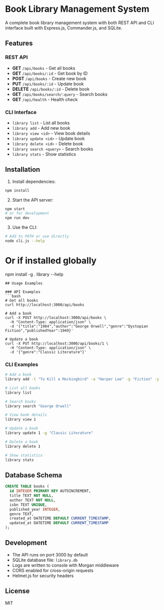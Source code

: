 # Book Library Management System

A complete book library management system with both REST API and CLI interface built with Express.js, Commander.js, and SQLite.

## Features

### REST API

- **GET** `/api/books` - Get all books
- **GET** `/api/books/:id` - Get book by ID
- **POST** `/api/books` - Create new book
- **PUT** `/api/books/:id` - Update book
- **DELETE** `/api/books/:id` - Delete book
- **GET** `/api/books/search/:query` - Search books
- **GET** `/api/health` - Health check

### CLI Interface

- `library list` - List all books
- `library add` - Add new book
- `library view <id>` - View book details
- `library update <id>` - Update book
- `library delete <id>` - Delete book
- `library search <query>` - Search books
- `library stats` - Show statistics

## Installation

1. Install dependencies:

```bash
npm install
```

2. Start the API server:

```bash
npm start
# or for development
npm run dev
```

3. Use the CLI:

```bash
# Add to PATH or use directly
node cli.js --help
```

# Or if installed globally

npm install -g .
library --help

````
## Usage Examples

### API Examples
```bash
# Get all books
curl http://localhost:3000/api/books

# Add a book
curl -X POST http://localhost:3000/api/books \
  -H "Content-Type: application/json" \
  -d '{"title":"1984","author":"George Orwell","genre":"Dystopian Fiction","publishedYear":1949}'

# Update a book
curl -X PUT http://localhost:3000/api/books/1 \
  -H "Content-Type: application/json" \
  -d '{"genre":"Classic Literature"}'
````

### CLI Examples

```bash
# Add a book
library add -t "To Kill a Mockingbird" -a "Harper Lee" -g "Fiction" -y 1960

# List all books
library list

# Search books
library search "George Orwell"

# View book details
library view 1

# Update a book
library update 1 -g "Classic Literature"

# Delete a book
library delete 1

# Show statistics
library stats
```

## Database Schema

```sql
CREATE TABLE books (
  id INTEGER PRIMARY KEY AUTOINCREMENT,
  title TEXT NOT NULL,
  author TEXT NOT NULL,
  isbn TEXT UNIQUE,
  published_year INTEGER,
  genre TEXT,
  created_at DATETIME DEFAULT CURRENT_TIMESTAMP,
  updated_at DATETIME DEFAULT CURRENT_TIMESTAMP
);
```

## Development

- The API runs on port 3000 by default
- SQLite database file: `library.db`
- Logs are written to console with Morgan middleware
- CORS enabled for cross-origin requests
- Helmet.js for security headers

## License

MIT

